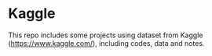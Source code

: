 # Kaggle

This repo includes some projects using dataset from Kaggle (https://www.kaggle.com/), including codes, data and notes.
